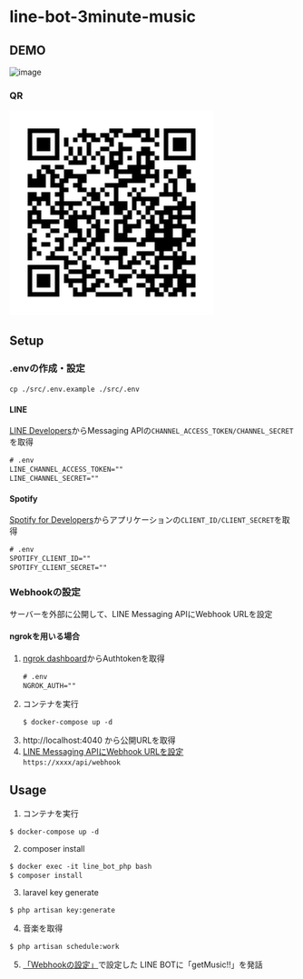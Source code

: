 # line-bot-3minute-music

## DEMO
![image](https://user-images.githubusercontent.com/39284992/122329816-06f47100-cf6d-11eb-813a-4a3bcc962141.gif)  
### QR
![image](src/resources/img/947sybkb.png)  


## Setup
### .envの作成・設定
`cp ./src/.env.example ./src/.env`

#### LINE
[LINE Developers](
https://developers.line.biz/ja/docs/messaging-api/getting-started/)からMessaging APIの`CHANNEL_ACCESS_TOKEN/CHANNEL_SECRET`を取得  
```
# .env
LINE_CHANNEL_ACCESS_TOKEN=""
LINE_CHANNEL_SECRET=""
```

#### Spotify
[Spotify for Developers](https://developer.spotify.com/dashboard/)からアプリケーションの`CLIENT_ID/CLIENT_SECRET`を取得  
```
# .env
SPOTIFY_CLIENT_ID=""
SPOTIFY_CLIENT_SECRET=""
```

### Webhookの設定
サーバーを外部に公開して、LINE Messaging APIにWebhook URLを設定
#### ngrokを用いる場合
1. [ngrok dashboard](https://dashboard.ngrok.com/get-started/your-authtoken)からAuthtokenを取得  
    ```
    # .env
    NGROK_AUTH=""
    ```
2. コンテナを実行
    ```
    $ docker-compose up -d
    ```
3. http://localhost:4040 から公開URLを取得
4. [LINE Messaging APIにWebhook URLを設定](https://developers.line.biz/ja/docs/messaging-api/building-bot/#setting-webhook-url)<br>`https://xxxx/api/webhook`


## Usage
1. コンテナを実行
```
$ docker-compose up -d
```
2. composer install
```
$ docker exec -it line_bot_php bash
$ composer install
```
3. laravel key generate
```
$ php artisan key:generate
```
4. 音楽を取得
```
$ php artisan schedule:work
```
5. [「Webhookの設定」](#webhookの設定)で設定した LINE BOTに「getMusic!!」を発話
